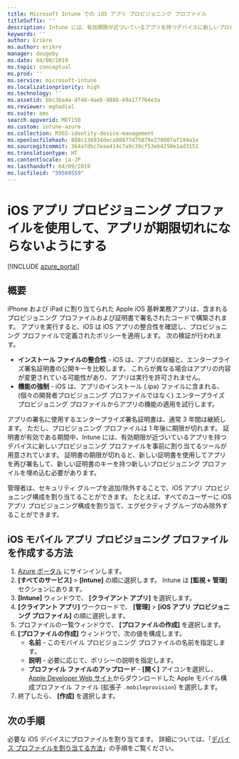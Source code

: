 ```yaml
---
title: Microsoft Intune での iOS アプリ プロビジョニング プロファイル
titleSuffix: ''
description: Intune には、有効期限が近づいているアプリを持つデバイスに新しいプロビジョニング プロファイルを事前に割り当てるツールが用意されています。
keywords: ''
author: Erikre
ms.author: erikre
manager: dougeby
ms.date: 04/08/2019
ms.topic: conceptual
ms.prod: ''
ms.service: microsoft-intune
ms.localizationpriority: high
ms.technology: ''
ms.assetid: bbc3ba4a-df48-4aeb-988b-69a177764e3a
ms.reviewer: mghadial
ms.suite: ems
search.appverid: MET150
ms.custom: intune-azure
ms.collection: M365-identity-device-management
ms.openlocfilehash: 888c136934deca80877d75879e270807af194a1e
ms.sourcegitcommit: 364a7dbc7eaa414c7a9c39cf53eb4250e1ad3151
ms.translationtype: HT
ms.contentlocale: ja-JP
ms.lasthandoff: 04/09/2019
ms.locfileid: "59569559"
---
```

# <a name="use-ios-app-provisioning-profiles-to-prevent-your-apps-from-expiring"></a>iOS アプリ プロビジョニング プロファイルを使用して、アプリが期限切れにならないようにする

[!INCLUDE [azure_portal](./includes/azure_portal.md)]

## <a name="introduction"></a>概要

iPhone および iPad に割り当てられた Apple iOS 基幹業務アプリは、含まれるプロビジョニング プロファイルおよび証明書で署名されたコードで構築されます。 アプリを実行すると、iOS は iOS アプリの整合性を確認し、プロビジョニング プロファイルで定義されたポリシーを適用します。 次の検証が行われます。

- **インストール ファイルの整合性** - iOS は、アプリの詳細と、エンタープライズ署名証明書の公開キーを比較します。 これらが異なる場合はアプリの内容が変更されている可能性があり、アプリは実行を許可されません。
- **機能の強制** - iOS は、アプリのインストール (.ipa) ファイルに含まれる、(個々の開発者プロビジョニング プロファイルではなく) エンタープライズ プロビジョニング プロファイルからアプリの機能の適用を試行します。


アプリの署名に使用するエンタープライズ署名証明書は、通常 3 年間は継続します。 ただし、プロビジョニング プロファイルは 1 年後に期限が切れます。 証明書が有効である期間中、Intune には、有効期限が近づいているアプリを持つデバイスに新しいプロビジョニング プロファイルを事前に割り当てるツールが用意されています。
証明書の期限が切れると、新しい証明書を使用してアプリを再び署名して、新しい証明書のキーを持つ新しいプロビジョニング プロファイルを埋め込む必要があります。

管理者は、セキュリティ グループを追加/除外することで、iOS アプリ プロビジョニング構成を割り当てることができます。 たとえば、すべてのユーザーに iOS アプリ プロビジョニング構成を割り当て、エグゼクティブ グループのみ除外することができます。

## <a name="how-to-create-an-ios-mobile-app-provisioning-profile"></a>iOS モバイル アプリ プロビジョニング プロファイルを作成する方法

1. [Azure ポータル](https://portal.azure.com) にサインインします。
2. **[すべてのサービス]**  >  **[Intune]** の順に選択します。 Intune は **[監視 + 管理]** セクションにあります。
3. **[Intune]** ウィンドウで、 **[クライアント アプリ]** を選択します。
1.  **[クライアント アプリ]** ワークロードで、 **[管理]**  >  **[iOS アプリ プロビジョニング プロファイル]** の順に選択します。
2.  プロファイルの一覧ウィンドウで、 **[プロファイルの作成]** を選択します。
3. **[プロファイルの作成]** ウィンドウで、次の値を構成します。
    - **名前** - このモバイル プロビジョニング プロファイルの名前を指定します。
    - **説明** - 必要に応じて、ポリシーの説明を指定します。
    - **プロファイル ファイルのアップロード** - **[開く]** アイコンを選択し、[Apple Developer Web サイト](https://developer.apple.com/)からダウンロードした Apple モバイル構成プロファイル ファイル (拡張子 `.mobileprovision`) を選択します。
4. 終了したら、 **[作成]** を選択します。

## <a name="next-steps"></a>次の手順

必要な iOS デバイスにプロファイルを割り当てます。 詳細については、「[デバイス プロファイルを割り当てる方法](device-profile-assign.md)」の手順をご覧ください。
